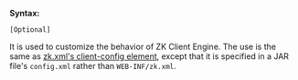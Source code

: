 **Syntax:**

<client-config>  
<client-config>

`[Optional]`

It is used to customize the behavior of ZK Client Engine. The use is the
same as [zk.xml's client-config
element](ZK_Configuration_Reference/zk.xml/The_client-config_Element),
except that it is specified in a JAR file's `config.xml` rather than
`WEB-INF/zk.xml`.


